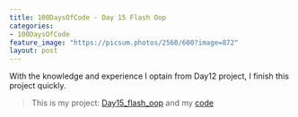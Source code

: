 ```yaml
---
title: 100DaysOfCode - Day 15 Flash Oop
categories:
- 100DaysOfCode
feature_image: "https://picsum.photos/2560/600?image=872"
layout: post
---
```


With the knowledge and experience I optain from Day12 project, I finish this project quickly.

> This is my project: [Day15_flash_oop](https://portfolio.tsainei.com/100DaysOfCode/Day15_flash_oop/) and my [code](https://github.com/tsainei/portfolio/tree/main/100DaysOfCode/Day15_flash_oop)